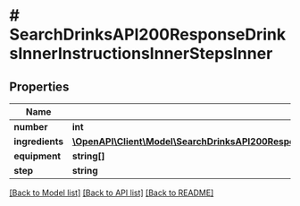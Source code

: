 # # SearchDrinksAPI200ResponseDrinksInnerInstructionsInnerStepsInner

## Properties

Name | Type | Description | Notes
------------ | ------------- | ------------- | -------------
**number** | **int** |  | [optional]
**ingredients** | [**\OpenAPI\Client\Model\SearchDrinksAPI200ResponseDrinksInnerInstructionsInnerStepsInnerIngredientsInner[]**](SearchDrinksAPI200ResponseDrinksInnerInstructionsInnerStepsInnerIngredientsInner.md) |  | [optional]
**equipment** | **string[]** |  | [optional]
**step** | **string** |  | [optional]

[[Back to Model list]](../../README.md#models) [[Back to API list]](../../README.md#endpoints) [[Back to README]](../../README.md)

